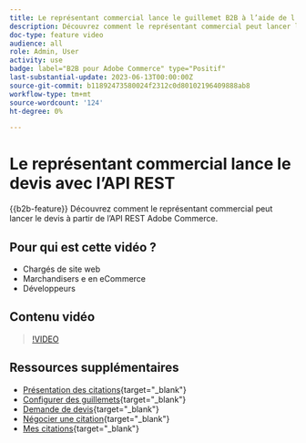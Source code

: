 ```yaml
---
title: Le représentant commercial lance le guillemet B2B à l’aide de l’API REST
description: Découvrez comment le représentant commercial peut lancer le devis à partir de l’API REST Adobe Commerce.
doc-type: feature video
audience: all
role: Admin, User
activity: use
badge: label="B2B pour Adobe Commerce" type="Positif"
last-substantial-update: 2023-06-13T00:00:00Z
source-git-commit: b11892473580024f2312c0d80102196409888ab8
workflow-type: tm+mt
source-wordcount: '124'
ht-degree: 0%

---
```


# Le représentant commercial lance le devis avec l’API REST

{{b2b-feature}}
Découvrez comment le représentant commercial peut lancer le devis à partir de l’API REST Adobe Commerce.

## Pour qui est cette vidéo ?

- Chargés de site web
- Marchandisers e en eCommerce
- Développeurs

## Contenu vidéo

>[!VIDEO](https://video.tv.adobe.com/v/3420414?learn=on)

## Ressources supplémentaires

- [Présentation des citations](https://experienceleague.adobe.com/docs/commerce-admin/b2b/quotes/quotes.html){target="_blank"}
- [Configurer des guillemets](https://experienceleague.adobe.com/docs/commerce-admin/b2b/quotes/configure-quotes.html){target="_blank"}
- [Demande de devis](https://experienceleague.adobe.com/docs/commerce-admin/b2b/quotes/quote-request.html){target="_blank"}
- [Négocier une citation](https://experienceleague.adobe.com/docs/commerce-admin/b2b/quotes/quote-price-negotiation.html){target="_blank"}
- [Mes citations](https://experienceleague.adobe.com/docs/commerce-admin/b2b/quotes/account-dashboard-my-quotes.html){target="_blank"}
